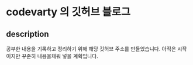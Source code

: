 # codevarty 의 깃허브 블로그

## description
공부한 내용을 기록하고 정리하기 위해 해당 깃허브 주소를 만들었습니다.
아직은 시작이지만 꾸준히 내용을채워 넣을 계획입니다. 
